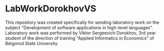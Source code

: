 # LabWorkDorokhovVS
This repository was created specifically for sending laboratory work on the subject "Development of software applications in high-level languages".
Laboratory work was performed by Viktor Sergeevich Dorokhov, 3rd year student of the direction of training "Applied Informatics in Economics" of Belgorod State University
